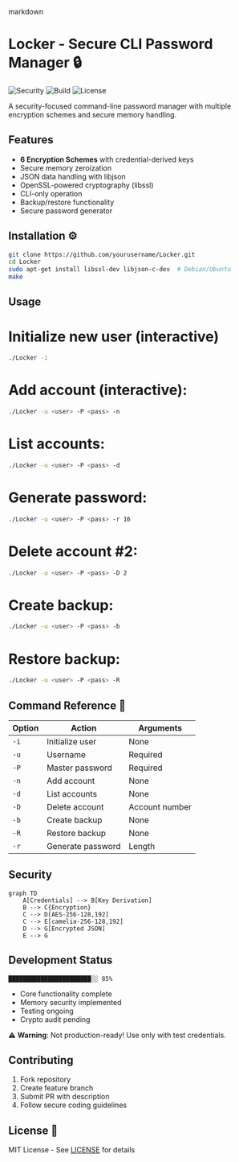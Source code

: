 

markdown
# Locker - Secure CLI Password Manager 🔒

![Security](https://img.shields.io/badge/Security-Level_3_Critical-red)
![Build](https://img.shields.io/badge/Build-In_Development-yellow)
![License](https://img.shields.io/badge/License-MIT-green)

A security-focused command-line password manager with multiple encryption schemes and secure memory handling.

## Features 
- **6 Encryption Schemes** with credential-derived keys
- Secure memory zeroization 
- JSON data handling with libjson
- OpenSSL-powered cryptography (libssl)
- CLI-only operation 
- Backup/restore functionality
- Secure password generator

## Installation ⚙️
```bash
git clone https://github.com/yourusername/Locker.git
cd Locker
sudo apt-get install libssl-dev libjson-c-dev  # Debian/Ubuntu
make
```

## Usage 


# Initialize new user (interactive)
```bash
./Locker -i
```

# Add account (interactive):
```bash
./Locker -u <user> -P <pass> -n
```
# List accounts:
```bash
./Locker -u <user> -P <pass> -d
```
# Generate password:
```bash
./Locker -u <user> -P <pass> -r 16
```
# Delete account #2:
```bash
./Locker -u <user> -P <pass> -D 2
```
# Create backup:
```bash
./Locker -u <user> -P <pass> -b
```
# Restore backup:
```bash
./Locker -u <user> -P <pass> -R
```

## Command Reference 📖
| Option | Action                  | Arguments       |
|--------|-------------------------|-----------------|
| `-i`   | Initialize user         | None            |
| `-u`   | Username                | Required        |
| `-P`   | Master password         | Required        |
| `-n`   | Add account             | None            |
| `-d`   | List accounts           | None            |
| `-D`   | Delete account          | Account number  |
| `-b`   | Create backup           | None            |
| `-R`   | Restore backup          | None            |
| `-r`   | Generate password       | Length          |

## Security 
```mermaid
graph TD
    A[Credentials] --> B[Key Derivation]
    B --> C{Encryption}
    C --> D[AES-256-128,192]
    C --> E[camelia-256-128,192]
    D --> G[Encrypted JSON]
    E --> G  
```

## Development Status 
```plaintext
███████████████████████░░ 85%
```

- Core functionality complete
- Memory security implemented
- Testing ongoing
- Crypto audit pending

⚠️ **Warning**: Not production-ready! Use only with test credentials.

## Contributing 
1. Fork repository
2. Create feature branch
3. Submit PR with description
4. Follow secure coding guidelines

## License 📄
MIT License - See [LICENSE](LICENSE) for details

